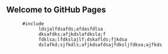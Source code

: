 ## Welcome to GitHub Pages
```
      #include
            ldsjalfdsafds;afdasfdlsa
            dksafdks;afjkdslafdksla;f
            fdklsa;lfdkslajlf;dskaflds;fjkdsa
            dslafkd;sjfkdls;afjkdsafdsajfdksljfdkso;ajfkds
```
